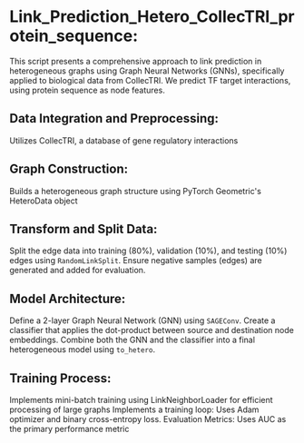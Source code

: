 # Link_Prediction_Hetero_CollecTRI_protein_sequence:

This script presents a comprehensive approach to link prediction in heterogeneous graphs using Graph Neural Networks (GNNs), specifically applied to biological data from CollecTRI. We predict TF target interactions, using protein sequence as node features. 

## Data Integration and Preprocessing: 
Utilizes CollecTRI, a database of gene regulatory interactions

## Graph Construction: 
Builds a heterogeneous graph structure using PyTorch Geometric's HeteroData object

## Transform and Split Data:
Split the edge data into training (80%), validation (10%), and testing (10%) edges using `RandomLinkSplit`.
Ensure negative samples (edges) are generated and added for evaluation.

## Model Architecture: 
Define a 2-layer Graph Neural Network (GNN) using `SAGEConv`. 
Create a classifier that applies the dot-product between source and destination node embeddings. 
Combine both the GNN and the classifier into a final heterogeneous model using `to_hetero`.

## Training Process: 
Implements mini-batch training using LinkNeighborLoader for efficient processing of large graphs
Implements a training loop: Uses Adam optimizer and binary cross-entropy loss.
Evaluation Metrics: Uses AUC as the primary performance metric
